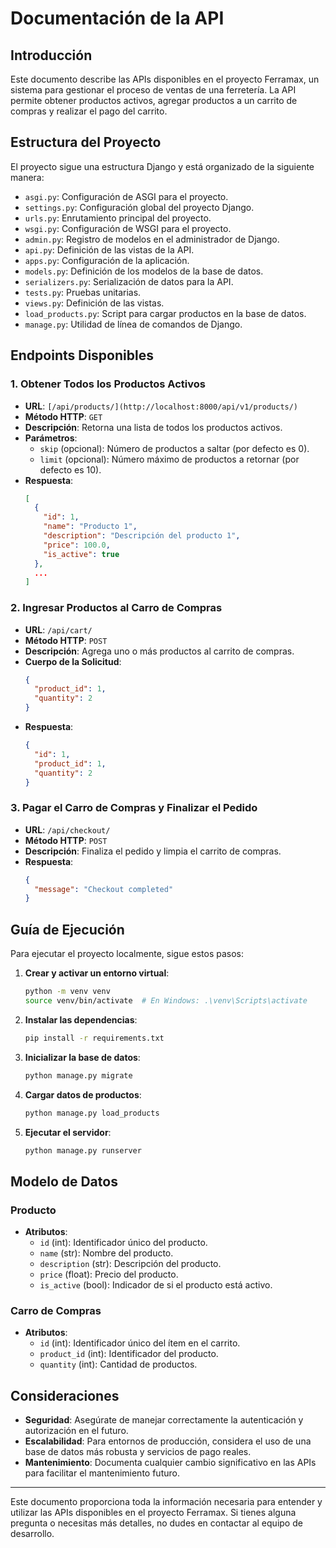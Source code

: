 
# Documentación de la API

## Introducción
Este documento describe las APIs disponibles en el proyecto Ferramax, un sistema para gestionar el proceso de ventas de una ferretería. La API permite obtener productos activos, agregar productos a un carrito de compras y realizar el pago del carrito.

## Estructura del Proyecto

El proyecto sigue una estructura Django y está organizado de la siguiente manera:
- `asgi.py`: Configuración de ASGI para el proyecto.
- `settings.py`: Configuración global del proyecto Django.
- `urls.py`: Enrutamiento principal del proyecto.
- `wsgi.py`: Configuración de WSGI para el proyecto.
- `admin.py`: Registro de modelos en el administrador de Django.
- `api.py`: Definición de las vistas de la API.
- `apps.py`: Configuración de la aplicación.
- `models.py`: Definición de los modelos de la base de datos.
- `serializers.py`: Serialización de datos para la API.
- `tests.py`: Pruebas unitarias.
- `views.py`: Definición de las vistas.
- `load_products.py`: Script para cargar productos en la base de datos.
- `manage.py`: Utilidad de línea de comandos de Django.

## Endpoints Disponibles

### 1. Obtener Todos los Productos Activos

- **URL**: `[/api/products/](http://localhost:8000/api/v1/products/)`
- **Método HTTP**: `GET`
- **Descripción**: Retorna una lista de todos los productos activos.
- **Parámetros**:
  - `skip` (opcional): Número de productos a saltar (por defecto es 0).
  - `limit` (opcional): Número máximo de productos a retornar (por defecto es 10).
- **Respuesta**:
  ```json
  [
    {
      "id": 1,
      "name": "Producto 1",
      "description": "Descripción del producto 1",
      "price": 100.0,
      "is_active": true
    },
    ...
  ]
  ```

### 2. Ingresar Productos al Carro de Compras

- **URL**: `/api/cart/`
- **Método HTTP**: `POST`
- **Descripción**: Agrega uno o más productos al carrito de compras.
- **Cuerpo de la Solicitud**:
  ```json
  {
    "product_id": 1,
    "quantity": 2
  }
  ```
- **Respuesta**:
  ```json
  {
    "id": 1,
    "product_id": 1,
    "quantity": 2
  }
  ```

### 3. Pagar el Carro de Compras y Finalizar el Pedido

- **URL**: `/api/checkout/`
- **Método HTTP**: `POST`
- **Descripción**: Finaliza el pedido y limpia el carrito de compras.
- **Respuesta**:
  ```json
  {
    "message": "Checkout completed"
  }
  ```

## Guía de Ejecución

Para ejecutar el proyecto localmente, sigue estos pasos:

1. **Crear y activar un entorno virtual**:
    ```sh
    python -m venv venv
    source venv/bin/activate  # En Windows: .\venv\Scripts\activate
    ```

2. **Instalar las dependencias**:
    ```sh
    pip install -r requirements.txt
    ```

3. **Inicializar la base de datos**:
    ```sh
    python manage.py migrate
    ```

4. **Cargar datos de productos**:
    ```sh
    python manage.py load_products
    ```

5. **Ejecutar el servidor**:
    ```sh
    python manage.py runserver
    ```


## Modelo de Datos

### Producto

- **Atributos**:
  - `id` (int): Identificador único del producto.
  - `name` (str): Nombre del producto.
  - `description` (str): Descripción del producto.
  - `price` (float): Precio del producto.
  - `is_active` (bool): Indicador de si el producto está activo.

### Carro de Compras

- **Atributos**:
  - `id` (int): Identificador único del ítem en el carrito.
  - `product_id` (int): Identificador del producto.
  - `quantity` (int): Cantidad de productos.

## Consideraciones

- **Seguridad**: Asegúrate de manejar correctamente la autenticación y autorización en el futuro.
- **Escalabilidad**: Para entornos de producción, considera el uso de una base de datos más robusta y servicios de pago reales.
- **Mantenimiento**: Documenta cualquier cambio significativo en las APIs para facilitar el mantenimiento futuro.

---

Este documento proporciona toda la información necesaria para entender y utilizar las APIs disponibles en el proyecto Ferramax. Si tienes alguna pregunta o necesitas más detalles, no dudes en contactar al equipo de desarrollo.
